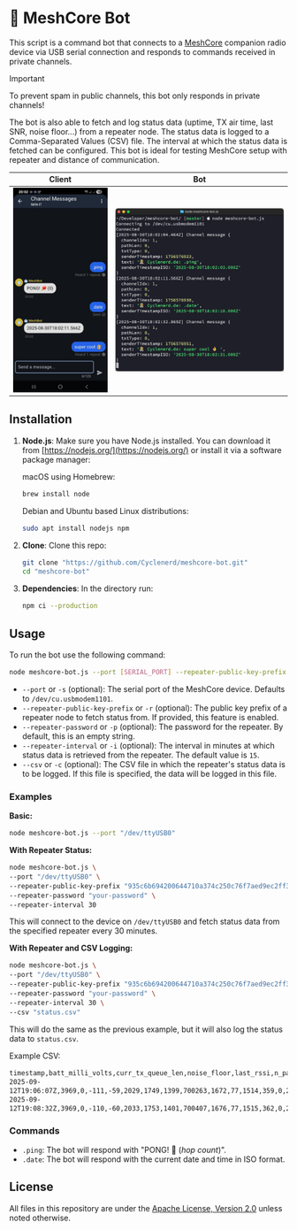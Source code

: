 # 🤖 MeshCore Bot

This script is a command bot that connects to a [MeshCore](https://github.com/meshcore-dev/MeshCore) companion radio device via USB serial connection and responds to commands received in private channels.

> [!IMPORTANT]
> To prevent spam in public channels, this bot only responds in private channels!

The bot is also able to fetch and log status data (uptime, TX air time, last SNR, noise floor...) from a repeater node.
The status data is logged to a Comma-Separated Values (CSV) file.
The interval at which the status data is fetched can be configured.
This bot is ideal for testing MeshCore setup with repeater and distance of communication.

| Client | Bot |
|--------|-----|
| ![Screenshot: Client](https://github.com/Cyclenerd/meshcore-bot/raw/master/img/screenshot-client.jpg) | ![Screenshot: Bot Log](https://github.com/Cyclenerd/meshcore-bot/raw/master/img/screenshot-bot.png) |

## Installation

1.  **Node.js**: Make sure you have Node.js installed. You can download it from [https://nodejs.org/](https://nodejs.org/) or install it via a software package manager:

    macOS using Homebrew:

    ```bash
    brew install node
    ```

    Debian and Ubuntu based Linux distributions:

    ```bash
    sudo apt install nodejs npm
    ```

1.  **Clone**: Clone this repo:

    ```bash
    git clone "https://github.com/Cyclenerd/meshcore-bot.git"
    cd "meshcore-bot"
    ```

1.  **Dependencies**: In the directory run:

    ```bash
    npm ci --production
    ```

## Usage

To run the bot use the following command:

```bash
node meshcore-bot.js --port [SERIAL_PORT] --repeater-public-key-prefix [REPEATER_PUBLIC_KEY_PREFIX] --repeater-password [REPEATER_PASSWORD] --repeater-interval [STATUS_INTERVAL_MINUTES] --csv [CSV_FILE]
```

-   `--port` or `-s` (optional): The serial port of the MeshCore device. Defaults to `/dev/cu.usbmodem1101`.
-   `--repeater-public-key-prefix` or `-r` (optional): The public key prefix of a repeater node to fetch status from. If provided, this feature is enabled.
-   `--repeater-password` or `-p` (optional): The password for the repeater. By default, this is an empty string.
-   `--repeater-interval` or `-i` (optional): The interval in minutes at which status data is retrieved from the repeater. The default value is `15`.
-   `--csv` or `-c` (optional): The CSV file in which the repeater's status data is to be logged. If this file is specified, the data will be logged in this file.

### Examples

**Basic:**

```bash
node meshcore-bot.js --port "/dev/ttyUSB0"
```

**With Repeater Status:**

```bash
node meshcore-bot.js \
--port "/dev/ttyUSB0" \
--repeater-public-key-prefix "935c6b694200644710a374c250c76f7aed9ec2ff3e60261447d4eda7c246ce5d" \
--repeater-password "your-password" \
--repeater-interval 30
```

This will connect to the device on `/dev/ttyUSB0` and fetch status data from the specified repeater every 30 minutes.

**With Repeater and CSV Logging:**

```bash
node meshcore-bot.js \
--port "/dev/ttyUSB0" \
--repeater-public-key-prefix "935c6b694200644710a374c250c76f7aed9ec2ff3e60261447d4eda7c246ce5d" \
--repeater-password "your-password" \
--repeater-interval 30 \
--csv "status.csv"
```

This will do the same as the previous example, but it will also log the status data to `status.csv`.

Example CSV:

```csv
timestamp,batt_milli_volts,curr_tx_queue_len,noise_floor,last_rssi,n_packets_recv,n_packets_sent,total_air_time_secs,total_up_time_secs,n_sent_flood,n_sent_direct,n_recv_flood,n_recv_direct,err_events,last_snr,n_direct_dups,n_flood_dups
2025-09-12T19:06:07Z,3969,0,-111,-59,2029,1749,1399,700263,1672,77,1514,359,0,28,0,98
2025-09-12T19:08:32Z,3969,0,-110,-60,2033,1753,1401,700407,1676,77,1515,362,0,28,0,98
```

### Commands

-   `.ping`: The bot will respond with "PONG! 🏓 (*hop count*)".
-   `.date`: The bot will respond with the current date and time in ISO format.

## License

All files in this repository are under the [Apache License, Version 2.0](https://github.com/Cyclenerd/meshcore-bot/blob/master/LICENSE) unless noted otherwise.
